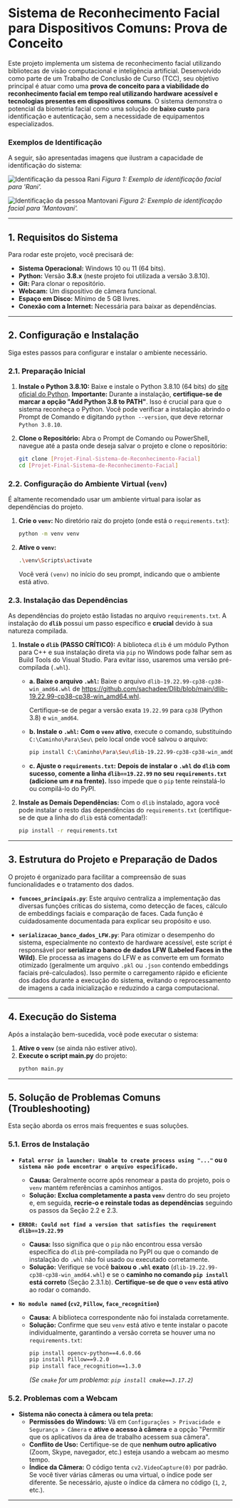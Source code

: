 # Sistema de Reconhecimento Facial para Dispositivos Comuns: Prova de Conceito

Este projeto implementa um sistema de reconhecimento facial utilizando bibliotecas de visão computacional e inteligência artificial. Desenvolvido como parte de um Trabalho de Conclusão de Curso (TCC), seu objetivo principal é atuar como uma **prova de conceito para a viabilidade do reconhecimento facial em tempo real utilizando hardware acessível e tecnologias presentes em dispositivos comuns**. O sistema demonstra o potencial da biometria facial como uma solução de **baixo custo** para identificação e autenticação, sem a necessidade de equipamentos especializados.

### Exemplos de Identificação

A seguir, são apresentadas imagens que ilustram a capacidade de identificação do sistema:

![Identificação da pessoa Rani](Rani_1.jpg)
*Figura 1: Exemplo de identificação facial para 'Rani'.*

![Identificação da pessoa Mantovani](Mantovani_1.jpg)
*Figura 2: Exemplo de identificação facial para 'Mantovani'.*

---

## 1. Requisitos do Sistema

Para rodar este projeto, você precisará de:

* **Sistema Operacional:** Windows 10 ou 11 (64 bits).
* **Python:** Versão **3.8.x** (neste projeto foi utilizada a versão 3.8.10).
* **Git:** Para clonar o repositório.
* **Webcam:** Um dispositivo de câmera funcional.
* **Espaço em Disco:** Mínimo de 5 GB livres.
* **Conexão com a Internet:** Necessária para baixar as dependências.

---

## 2. Configuração e Instalação

Siga estes passos para configurar e instalar o ambiente necessário.

### 2.1. Preparação Inicial

1.  **Instale o Python 3.8.10:**
    Baixe e instale o Python 3.8.10 (64 bits) do [site oficial do Python](https://www.python.org/downloads/release/python-3810/). **Importante:** Durante a instalação, **certifique-se de marcar a opção "Add Python 3.8 to PATH"**. Isso é crucial para que o sistema reconheça o Python.
    Você pode verificar a instalação abrindo o Prompt de Comando e digitando `python --version`, que deve retornar `Python 3.8.10`.

2.  **Clone o Repositório:**
    Abra o Prompt de Comando ou PowerShell, navegue até a pasta onde deseja salvar o projeto e clone o repositório:

    ```bash
    git clone [Projet-Final-Sistema-de-Reconhecimento-Facial]
    cd [Projet-Final-Sistema-de-Reconhecimento-Facial]
    ```

### 2.2. Configuração do Ambiente Virtual (`venv`)

É altamente recomendado usar um ambiente virtual para isolar as dependências do projeto.

1.  **Crie o `venv`:**
    No diretório raiz do projeto (onde está o `requirements.txt`):
    ```bash
    python -m venv venv
    ```
2.  **Ative o `venv`:**
    ```bash
    .\venv\Scripts\activate
    ```
    Você verá `(venv)` no início do seu prompt, indicando que o ambiente está ativo.

### 2.3. Instalação das Dependências

As dependências do projeto estão listadas no arquivo `requirements.txt`. A instalação do **`dlib`** possui um passo específico e **crucial** devido à sua natureza compilada.

1.  **Instale o `dlib` (PASSO CRÍTICO):**
    A biblioteca `dlib` é um módulo Python para C++ e sua instalação direta via `pip` no Windows pode falhar sem as Build Tools do Visual Studio. Para evitar isso, usaremos uma versão pré-compilada (`.whl`).

    * **a. Baixe o arquivo `.whl`:**
        Baixe o arquivo `dlib-19.22.99-cp38-cp38-win_amd64.whl` de https://github.com/sachadee/Dlib/blob/main/dlib-19.22.99-cp38-cp38-win_amd64.whl. 
        
        Certifique-se de pegar a versão exata `19.22.99` para `cp38` (Python 3.8) e `win_amd64`.


    * **b. Instale o `.whl`:**
        **Com o `venv` ativo**, execute o comando, substituindo `C:\Caminho\Para\Seu\` pelo local onde você salvou o arquivo:
        ```bash
        pip install C:\Caminho\Para\Seu\dlib-19.22.99-cp38-cp38-win_amd64.whl
        ```

    * **c. Ajuste o `requirements.txt`:**
        **Depois de instalar o `.whl` do `dlib` com sucesso, comente a linha `dlib==19.22.99` no seu `requirements.txt` (adicione um `#` na frente).** Isso impede que o `pip` tente reinstalá-lo ou compilá-lo do PyPI.

2.  **Instale as Demais Dependências:**
    Com o `dlib` instalado, agora você pode instalar o resto das dependências do `requirements.txt` (certifique-se de que a linha do `dlib` está comentada!):
    ```bash
    pip install -r requirements.txt
    ```

---

## 3. Estrutura do Projeto e Preparação de Dados

O projeto é organizado para facilitar a compreensão de suas funcionalidades e o tratamento dos dados.

* **`funcoes_principais.py`**: Este arquivo centraliza a implementação das diversas funções críticas do sistema, como detecção de faces, cálculo de embeddings faciais e comparação de faces. Cada função é cuidadosamente documentada para explicar seu propósito e uso.

* **`serializacao_banco_dados_LFW.py`**: Para otimizar o desempenho do sistema, especialmente no contexto de hardware acessível, este script é responsável por **serializar o banco de dados LFW (Labeled Faces in the Wild)**. Ele processa as imagens do LFW e as converte em um formato otimizado (geralmente um arquivo `.pkl` ou `.json` contendo embeddings faciais pré-calculados). Isso permite o carregamento rápido e eficiente dos dados durante a execução do sistema, evitando o reprocessamento de imagens a cada inicialização e reduzindo a carga computacional.

---

## 4. Execução do Sistema

Após a instalação bem-sucedida, você pode executar o sistema:

1.  **Ative o `venv`** (se ainda não estiver ativo).
2.  **Execute o script main.py** do projeto:
    ```bash
    python main.py
    ```

---

## 5. Solução de Problemas Comuns (Troubleshooting)

Esta seção aborda os erros mais frequentes e suas soluções.

### 5.1. Erros de Instalação

* **`Fatal error in launcher: Unable to create process using "..."` ou `O sistema não pode encontrar o arquivo especificado.`**
    * **Causa:** Geralmente ocorre após renomear a pasta do projeto, pois o `venv` mantém referências a caminhos antigos.
    * **Solução:** **Exclua completamente a pasta `venv`** dentro do seu projeto e, em seguida, **recrie-o e reinstale todas as dependências** seguindo os passos da Seção 2.2 e 2.3.

* **`ERROR: Could not find a version that satisfies the requirement dlib==19.22.99`**
    * **Causa:** Isso significa que o `pip` não encontrou essa versão específica do `dlib` pré-compilada no PyPI ou que o comando de instalação do `.whl` não foi usado ou executado corretamente.
    * **Solução:** Verifique se você **baixou o `.whl` exato** (`dlib-19.22.99-cp38-cp38-win_amd64.whl`) e se o **caminho no comando `pip install` está correto** (Seção 2.3.1.b). **Certifique-se de que o `venv` está ativo** ao rodar o comando.

* **`No module named` (`cv2`, `Pillow`, `face_recognition`)**
    * **Causa:** A biblioteca correspondente não foi instalada corretamente.
    * **Solução:** Confirme que seu `venv` está ativo e tente instalar o pacote individualmente, garantindo a versão correta se houver uma no `requirements.txt`:
        ```bash
        pip install opencv-python==4.6.0.66
        pip install Pillow==9.2.0
        pip install face_recognition==1.3.0
        ```
        *(Se `cmake` for um problema: `pip install cmake==3.17.2`)*

### 5.2. Problemas com a Webcam

* **Sistema não conecta à câmera ou tela preta:**
    * **Permissões do Windows:** Vá em `Configurações > Privacidade e Segurança > Câmera` e **ative o acesso à câmera** e a opção "Permitir que os aplicativos da área de trabalho acessem sua câmera".
    * **Conflito de Uso:** Certifique-se de que **nenhum outro aplicativo** (Zoom, Skype, navegador, etc.) esteja usando a webcam ao mesmo tempo.
    * **Índice da Câmera:** O código tenta `cv2.VideoCapture(0)` por padrão. Se você tiver várias câmeras ou uma virtual, o índice pode ser diferente. Se necessário, ajuste o índice da câmera no código (`1`, `2`, etc.).

---